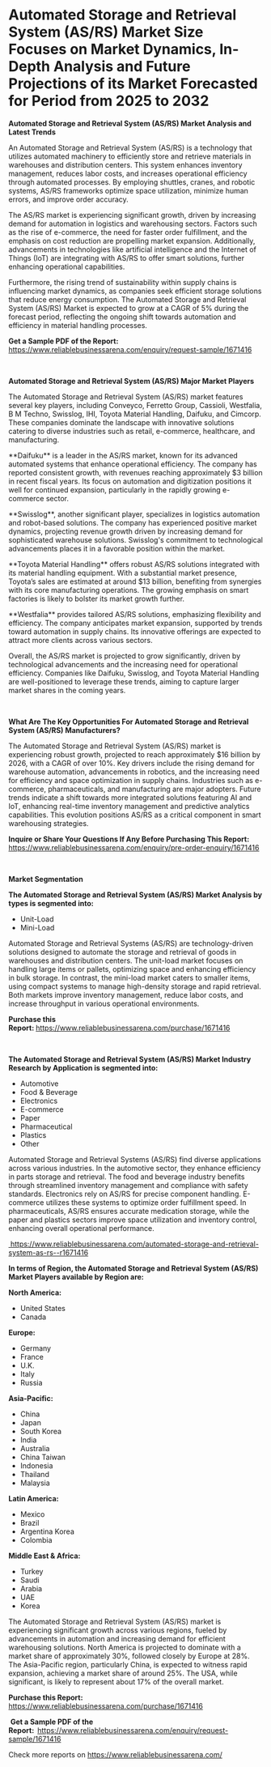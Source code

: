 <p><h1>Automated Storage and Retrieval System (AS/RS) Market Size Focuses on Market Dynamics, In-Depth Analysis and Future Projections of its Market Forecasted for Period from 2025 to 2032</h1></p><p><strong>Automated Storage and Retrieval System (AS/RS) Market Analysis and Latest Trends</strong></p>
<p><p>An Automated Storage and Retrieval System (AS/RS) is a technology that utilizes automated machinery to efficiently store and retrieve materials in warehouses and distribution centers. This system enhances inventory management, reduces labor costs, and increases operational efficiency through automated processes. By employing shuttles, cranes, and robotic systems, AS/RS frameworks optimize space utilization, minimize human errors, and improve order accuracy.</p><p>The AS/RS market is experiencing significant growth, driven by increasing demand for automation in logistics and warehousing sectors. Factors such as the rise of e-commerce, the need for faster order fulfillment, and the emphasis on cost reduction are propelling market expansion. Additionally, advancements in technologies like artificial intelligence and the Internet of Things (IoT) are integrating with AS/RS to offer smart solutions, further enhancing operational capabilities.</p><p>Furthermore, the rising trend of sustainability within supply chains is influencing market dynamics, as companies seek efficient storage solutions that reduce energy consumption. The Automated Storage and Retrieval System (AS/RS) Market is expected to grow at a CAGR of 5% during the forecast period, reflecting the ongoing shift towards automation and efficiency in material handling processes.</p></p>
<p><strong>Get a Sample PDF of the Report:&nbsp;</strong> <a href="https://www.reliablebusinessarena.com/enquiry/request-sample/1671416?utm_campaign=2175&utm_medium=2&utm_source=Github&utm_content=ia&utm_term=25032025&utm_id=automated-storage-and-retrieval-system-asrs">https://www.reliablebusinessarena.com/enquiry/request-sample/1671416</a></p>
<p>&nbsp;</p>
<p><strong>Automated Storage and Retrieval System (AS/RS) Major Market Players</strong></p>
<p><p>The Automated Storage and Retrieval System (AS/RS) market features several key players, including Conveyco, Ferretto Group, Cassioli, Westfalia, B M Techno, Swisslog, IHI, Toyota Material Handling, Daifuku, and Cimcorp. These companies dominate the landscape with innovative solutions catering to diverse industries such as retail, e-commerce, healthcare, and manufacturing.</p><p>**Daifuku** is a leader in the AS/RS market, known for its advanced automated systems that enhance operational efficiency. The company has reported consistent growth, with revenues reaching approximately $3 billion in recent fiscal years. Its focus on automation and digitization positions it well for continued expansion, particularly in the rapidly growing e-commerce sector.</p><p>**Swisslog**, another significant player, specializes in logistics automation and robot-based solutions. The company has experienced positive market dynamics, projecting revenue growth driven by increasing demand for sophisticated warehouse solutions. Swisslog's commitment to technological advancements places it in a favorable position within the market.</p><p>**Toyota Material Handling** offers robust AS/RS solutions integrated with its material handling equipment. With a substantial market presence, Toyota’s sales are estimated at around $13 billion, benefiting from synergies with its core manufacturing operations. The growing emphasis on smart factories is likely to bolster its market growth further.</p><p>**Westfalia** provides tailored AS/RS solutions, emphasizing flexibility and efficiency. The company anticipates market expansion, supported by trends toward automation in supply chains. Its innovative offerings are expected to attract more clients across various sectors.</p><p>Overall, the AS/RS market is projected to grow significantly, driven by technological advancements and the increasing need for operational efficiency. Companies like Daifuku, Swisslog, and Toyota Material Handling are well-positioned to leverage these trends, aiming to capture larger market shares in the coming years.</p></p>
<p>&nbsp;</p>
<p><strong>What Are The Key Opportunities For Automated Storage and Retrieval System (AS/RS) Manufacturers?</strong></p>
<p><p>The Automated Storage and Retrieval System (AS/RS) market is experiencing robust growth, projected to reach approximately $16 billion by 2026, with a CAGR of over 10%. Key drivers include the rising demand for warehouse automation, advancements in robotics, and the increasing need for efficiency and space optimization in supply chains. Industries such as e-commerce, pharmaceuticals, and manufacturing are major adopters. Future trends indicate a shift towards more integrated solutions featuring AI and IoT, enhancing real-time inventory management and predictive analytics capabilities. This evolution positions AS/RS as a critical component in smart warehousing strategies.</p></p>
<p><strong>Inquire or Share Your Questions If Any Before Purchasing This Report:</strong> <a href="https://www.reliablebusinessarena.com/enquiry/pre-order-enquiry/1671416?utm_campaign=2175&utm_medium=2&utm_source=Github&utm_content=ia&utm_term=25032025&utm_id=automated-storage-and-retrieval-system-asrs">https://www.reliablebusinessarena.com/enquiry/pre-order-enquiry/1671416</a></p>
<p>&nbsp;</p>
<p><strong>Market Segmentation</strong></p>
<p><strong>The Automated Storage and Retrieval System (AS/RS) Market Analysis by types is segmented into:</strong></p>
<p><ul><li>Unit-Load</li><li>Mini-Load</li></ul></p>
<p><p>Automated Storage and Retrieval Systems (AS/RS) are technology-driven solutions designed to automate the storage and retrieval of goods in warehouses and distribution centers. The unit-load market focuses on handling large items or pallets, optimizing space and enhancing efficiency in bulk storage. In contrast, the mini-load market caters to smaller items, using compact systems to manage high-density storage and rapid retrieval. Both markets improve inventory management, reduce labor costs, and increase throughput in various operational environments.</p></p>
<p><strong>Purchase this Report:&nbsp;</strong><a href="https://www.reliablebusinessarena.com/purchase/1671416?utm_campaign=2175&utm_medium=2&utm_source=Github&utm_content=ia&utm_term=25032025&utm_id=automated-storage-and-retrieval-system-asrs">https://www.reliablebusinessarena.com/purchase/1671416</a></p>
<p>&nbsp;</p>
<p><strong>The Automated Storage and Retrieval System (AS/RS) Market Industry Research by Application is segmented into:</strong></p>
<p><ul><li>Automotive</li><li>Food & Beverage</li><li>Electronics</li><li>E-commerce</li><li>Paper</li><li>Pharmaceutical</li><li>Plastics</li><li>Other</li></ul></p>
<p><p>Automated Storage and Retrieval Systems (AS/RS) find diverse applications across various industries. In the automotive sector, they enhance efficiency in parts storage and retrieval. The food and beverage industry benefits through streamlined inventory management and compliance with safety standards. Electronics rely on AS/RS for precise component handling. E-commerce utilizes these systems to optimize order fulfillment speed. In pharmaceuticals, AS/RS ensures accurate medication storage, while the paper and plastics sectors improve space utilization and inventory control, enhancing overall operational performance.</p></p>
<p><a href="https://www.reliablebusinessarena.com/automated-storage-and-retrieval-system-as-rs--r1671416?utm_campaign=2175&utm_medium=2&utm_source=Github&utm_content=ia&utm_term=25032025&utm_id=automated-storage-and-retrieval-system-asrs">&nbsp;https://www.reliablebusinessarena.com/automated-storage-and-retrieval-system-as-rs--r1671416</a></p>
<p><strong>In terms of Region, the Automated Storage and Retrieval System (AS/RS) Market Players available by Region are:</strong></p>
<p>
    <p> <strong> North America: </strong>
        <ul>
            <li>United States</li>
            <li>Canada</li>
        </ul>
        </p> 
    <p> <strong> Europe: </strong>
        <ul>
            <li>Germany</li>
            <li>France</li>
            <li>U.K.</li>
            <li>Italy</li>
            <li>Russia</li>
        </ul>
        </p> 
    <p> <strong> Asia-Pacific: </strong>
        <ul>
            <li>China</li>
            <li>Japan</li>
            <li>South Korea</li>
            <li>India</li>
            <li>Australia</li>
            <li>China Taiwan</li>
            <li>Indonesia</li>
            <li>Thailand</li>
            <li>Malaysia</li>
        </ul>
        </p> 
    <p> <strong> Latin America: </strong>
        <ul>
            <li>Mexico</li>
            <li>Brazil</li>
            <li>Argentina Korea</li>
            <li>Colombia</li>
        </ul>
        </p> 
    <p> <strong> Middle East & Africa: </strong>
        <ul>
            <li>Turkey</li>
            <li>Saudi</li>
            <li>Arabia</li>
            <li>UAE</li>
            <li>Korea</li>
        </ul>
    </p>
    </p>
<p><p>The Automated Storage and Retrieval System (AS/RS) market is experiencing significant growth across various regions, fueled by advancements in automation and increasing demand for efficient warehousing solutions. North America is projected to dominate with a market share of approximately 30%, followed closely by Europe at 28%. The Asia-Pacific region, particularly China, is expected to witness rapid expansion, achieving a market share of around 25%. The USA, while significant, is likely to represent about 17% of the overall market.</p></p>
<p><strong>Purchase this Report: </strong><a href="https://www.reliablebusinessarena.com/purchase/1671416?utm_campaign=2175&utm_medium=2&utm_source=Github&utm_content=ia&utm_term=25032025&utm_id=automated-storage-and-retrieval-system-asrs">https://www.reliablebusinessarena.com/purchase/1671416</a></p>
<p>&nbsp;<strong>Get a Sample PDF of the Report:&nbsp;&nbsp;</strong><a href="https://www.reliablebusinessarena.com/enquiry/request-sample/1671416?utm_campaign=2175&utm_medium=2&utm_source=Github&utm_content=ia&utm_term=25032025&utm_id=automated-storage-and-retrieval-system-asrs">https://www.reliablebusinessarena.com/enquiry/request-sample/1671416</a></p>
<p><strong></strong></p>
<p>Check more reports on <a href="https://www.reliablebusinessarena.com/?utm_campaign=2175&utm_medium=2&utm_source=Github&utm_content=ia&utm_term=25032025&utm_id=automated-storage-and-retrieval-system-asrs">https://www.reliablebusinessarena.com/</a></p>